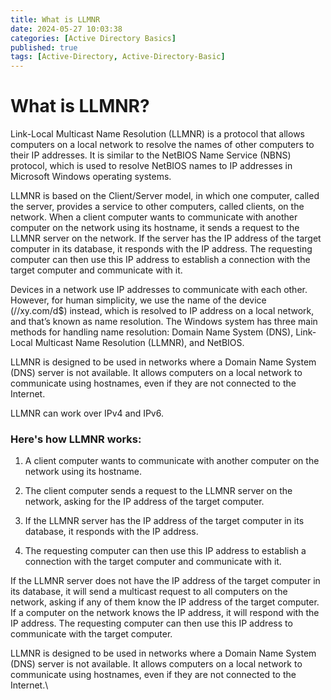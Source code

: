 ```yaml
---
title: What is LLMNR
date: 2024-05-27 10:03:38
categories: [Active Directory Basics]
published: true
tags: [Active-Directory, Active-Directory-Basic]
---
```


# What is LLMNR?

Link-Local Multicast Name Resolution (LLMNR) is a protocol that allows computers on a local network to resolve the names of other computers to their IP addresses. It is similar to the NetBIOS Name Service (NBNS) protocol, which is used to resolve NetBIOS names to IP addresses in Microsoft Windows operating systems.

LLMNR is based on the Client/Server model, in which one computer, called the server, provides a service to other computers, called clients, on the network. When a client computer wants to communicate with another computer on the network using its hostname, it sends a request to the LLMNR server on the network. If the server has the IP address of the target computer in its database, it responds with the IP address. The requesting computer can then use this IP address to establish a connection with the target computer and communicate with it.

Devices in a network use IP addresses to communicate with each other. However, for human simplicity, we use the name of the device (//xy.com/d$) instead, which is resolved to IP address on a local network, and that’s known as name resolution. The Windows system has three main methods for handling name resolution: Domain Name System (DNS), Link-Local Multicast Name Resolution (LLMNR), and NetBIOS.

LLMNR is designed to be used in networks where a Domain Name System (DNS) server is not available. It allows computers on a local network to communicate using hostnames, even if they are not connected to the Internet.

LLMNR can work over IPv4 and IPv6.


### Here's how LLMNR works:

1.  A client computer wants to communicate with another computer on the network using its hostname.
    
2.  The client computer sends a request to the LLMNR server on the network, asking for the IP address of the target computer.
    
3.  If the LLMNR server has the IP address of the target computer in its database, it responds with the IP address.
    
4.  The requesting computer can then use this IP address to establish a connection with the target computer and communicate with it.
    

If the LLMNR server does not have the IP address of the target computer in its database, it will send a multicast request to all computers on the network, asking if any of them know the IP address of the target computer. If a computer on the network knows the IP address, it will respond with the IP address. The requesting computer can then use this IP address to communicate with the target computer.

LLMNR is designed to be used in networks where a Domain Name System (DNS) server is not available. It allows computers on a local network to communicate using hostnames, even if they are not connected to the Internet.\
